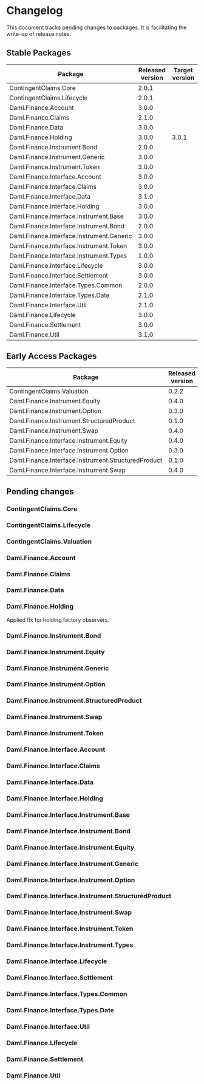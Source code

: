 # Changelog

This document tracks pending changes to packages. It is facilitating the write-up of release notes.

## Stable Packages

| Package                                    | Released version   | Target version |
|--------------------------------------------|--------------------|----------------|
| ContingentClaims.Core                      | 2.0.1              |                |
| ContingentClaims.Lifecycle                 | 2.0.1              |                |
| Daml.Finance.Account                       | 3.0.0              |                |
| Daml.Finance.Claims                        | 2.1.0              |                |
| Daml.Finance.Data                          | 3.0.0              |                |
| Daml.Finance.Holding                       | 3.0.0              | 3.0.1          |
| Daml.Finance.Instrument.Bond               | 2.0.0              |                |
| Daml.Finance.Instrument.Generic            | 3.0.0              |                |
| Daml.Finance.Instrument.Token              | 3.0.0              |                |
| Daml.Finance.Interface.Account             | 3.0.0              |                |
| Daml.Finance.Interface.Claims              | 3.0.0              |                |
| Daml.Finance.Interface.Data                | 3.1.0              |                |
| Daml.Finance.Interface.Holding             | 3.0.0              |                |
| Daml.Finance.Interface.Instrument.Base     | 3.0.0              |                |
| Daml.Finance.Interface.Instrument.Bond     | 2.0.0              |                |
| Daml.Finance.Interface.Instrument.Generic  | 3.0.0              |                |
| Daml.Finance.Interface.Instrument.Token    | 3.0.0              |                |
| Daml.Finance.Interface.Instrument.Types    | 1.0.0              |                |
| Daml.Finance.Interface.Lifecycle           | 3.0.0              |                |
| Daml.Finance.Interface.Settlement          | 3.0.0              |                |
| Daml.Finance.Interface.Types.Common        | 2.0.0              |                |
| Daml.Finance.Interface.Types.Date          | 2.1.0              |                |
| Daml.Finance.Interface.Util                | 2.1.0              |                |
| Daml.Finance.Lifecycle                     | 3.0.0              |                |
| Daml.Finance.Settlement                    | 3.0.0              |                |
| Daml.Finance.Util                          | 3.1.0              |                |

## Early Access Packages

| Package                                             | Released version   | Target version |
|-----------------------------------------------------|--------------------|----------------|
| ContingentClaims.Valuation                          | 0.2.2              |                |
| Daml.Finance.Instrument.Equity                      | 0.4.0              |                |
| Daml.Finance.Instrument.Option                      | 0.3.0              |                |
| Daml.Finance.Instrument.StructuredProduct           | 0.1.0              |                |
| Daml.Finance.Instrument.Swap                        | 0.4.0              |                |
| Daml.Finance.Interface.Instrument.Equity            | 0.4.0              |                |
| Daml.Finance.Interface.Instrument.Option            | 0.3.0              |                |
| Daml.Finance.Interface.Instrument.StructuredProduct | 0.1.0              |                |
| Daml.Finance.Interface.Instrument.Swap              | 0.4.0              |                |

## Pending changes

### ContingentClaims.Core

### ContingentClaims.Lifecycle

### ContingentClaims.Valuation

### Daml.Finance.Account

### Daml.Finance.Claims

### Daml.Finance.Data

### Daml.Finance.Holding

Applied fix for holding factory observers.

### Daml.Finance.Instrument.Bond

### Daml.Finance.Instrument.Equity

### Daml.Finance.Instrument.Generic

### Daml.Finance.Instrument.Option

### Daml.Finance.Instrument.StructuredProduct

### Daml.Finance.Instrument.Swap

### Daml.Finance.Instrument.Token

### Daml.Finance.Interface.Account

### Daml.Finance.Interface.Claims

### Daml.Finance.Interface.Data

### Daml.Finance.Interface.Holding

### Daml.Finance.Interface.Instrument.Base

### Daml.Finance.Interface.Instrument.Bond

### Daml.Finance.Interface.Instrument.Equity

### Daml.Finance.Interface.Instrument.Generic

### Daml.Finance.Interface.Instrument.Option

### Daml.Finance.Interface.Instrument.StructuredProduct

### Daml.Finance.Interface.Instrument.Swap

### Daml.Finance.Interface.Instrument.Token

### Daml.Finance.Interface.Instrument.Types

### Daml.Finance.Interface.Lifecycle

### Daml.Finance.Interface.Settlement

### Daml.Finance.Interface.Types.Common

### Daml.Finance.Interface.Types.Date

### Daml.Finance.Interface.Util

### Daml.Finance.Lifecycle

### Daml.Finance.Settlement

### Daml.Finance.Util
